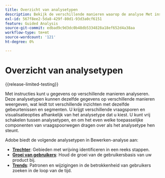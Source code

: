 ```yaml
---
title: Overzicht van analysetypen
description: Bekijk de verschillende manieren waarop de analyse Met instructies gegevens weergeeft.
exl-id: 567f8ee2-5da8-429f-80d1-93d3a0cf6151
feature: Guided Analysis
source-git-commit: edbad9c9d3dc0b48db5334828a18ef652d4a38aa
workflow-type: tm+mt
source-wordcount: '121'
ht-degree: 0%

---
```


# Overzicht van analysetypen

{{release-limited-testing}}

Met instructies kunt u gegevens op verschillende manieren analyseren. Deze analysetypen kunnen dezelfde gegevens op verschillende manieren weergeven, wat leidt tot verschillende inzichten met dezelfde gebeurtenissen en segmenten. U krijgt verschillende vraagsporen en visualisatieopties afhankelijk van het analysetype dat u kiest. U kunt vrij schakelen tussen analysetypen, en om het even welke toepasselijke componenten van vraagspoorwegen dragen over als het analysetype hen steunt.

Adobe biedt de volgende analysetypen in Bewerken-analyse aan:

* **[Trechter](funnel.md)**: Gebieden met wrijving identificeren in een reeks stappen.
* **[Groei van gebruikers](user-growth.md)**: Houd de groei van de gebruikersbasis van uw product bij.
* **[Trends](trends.md)**: Patronen en wijzigingen in de betrokkenheid van gebruikers zoeken in de loop van de tijd.
